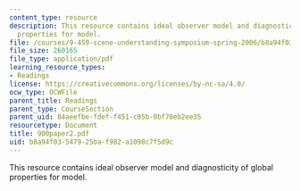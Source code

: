 ```yaml
---
content_type: resource
description: This resource contains ideal observer model and diagnosticity of global
  properties for model.
file: /courses/9-459-scene-understanding-symposium-spring-2006/b8a94f03547925baf982a1098c7f5d9c_900paper2.pdf
file_size: 260165
file_type: application/pdf
learning_resource_types:
- Readings
license: https://creativecommons.org/licenses/by-nc-sa/4.0/
ocw_type: OCWFile
parent_title: Readings
parent_type: CourseSection
parent_uid: 84aeefbe-fdef-f451-c05b-0bf70eb2ee35
resourcetype: Document
title: 900paper2.pdf
uid: b8a94f03-5479-25ba-f982-a1098c7f5d9c
---
```

This resource contains ideal observer model and diagnosticity of global properties for model.